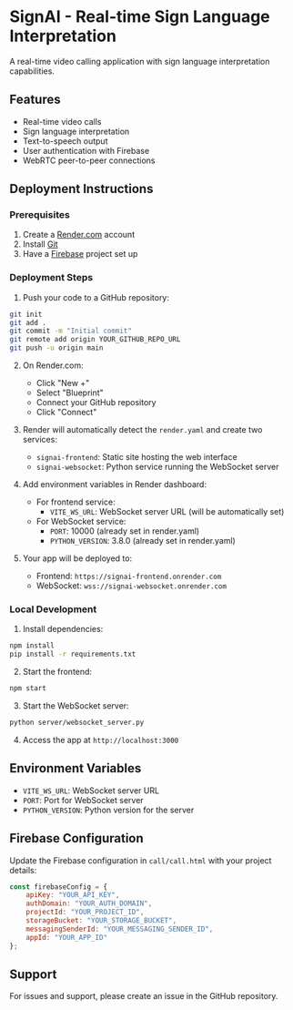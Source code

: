 # SignAI - Real-time Sign Language Interpretation

A real-time video calling application with sign language interpretation capabilities.

## Features

- Real-time video calls
- Sign language interpretation
- Text-to-speech output
- User authentication with Firebase
- WebRTC peer-to-peer connections

## Deployment Instructions

### Prerequisites

1. Create a [Render.com](https://render.com) account
2. Install [Git](https://git-scm.com/)
3. Have a [Firebase](https://firebase.google.com/) project set up

### Deployment Steps

1. Push your code to a GitHub repository:
```bash
git init
git add .
git commit -m "Initial commit"
git remote add origin YOUR_GITHUB_REPO_URL
git push -u origin main
```

2. On Render.com:
   - Click "New +"
   - Select "Blueprint"
   - Connect your GitHub repository
   - Click "Connect"

3. Render will automatically detect the `render.yaml` and create two services:
   - `signai-frontend`: Static site hosting the web interface
   - `signai-websocket`: Python service running the WebSocket server

4. Add environment variables in Render dashboard:
   - For frontend service:
     - `VITE_WS_URL`: WebSocket server URL (will be automatically set)
   - For WebSocket service:
     - `PORT`: 10000 (already set in render.yaml)
     - `PYTHON_VERSION`: 3.8.0 (already set in render.yaml)

5. Your app will be deployed to:
   - Frontend: `https://signai-frontend.onrender.com`
   - WebSocket: `wss://signai-websocket.onrender.com`

### Local Development

1. Install dependencies:
```bash
npm install
pip install -r requirements.txt
```

2. Start the frontend:
```bash
npm start
```

3. Start the WebSocket server:
```bash
python server/websocket_server.py
```

4. Access the app at `http://localhost:3000`

## Environment Variables

- `VITE_WS_URL`: WebSocket server URL
- `PORT`: Port for WebSocket server
- `PYTHON_VERSION`: Python version for the server

## Firebase Configuration

Update the Firebase configuration in `call/call.html` with your project details:

```javascript
const firebaseConfig = {
    apiKey: "YOUR_API_KEY",
    authDomain: "YOUR_AUTH_DOMAIN",
    projectId: "YOUR_PROJECT_ID",
    storageBucket: "YOUR_STORAGE_BUCKET",
    messagingSenderId: "YOUR_MESSAGING_SENDER_ID",
    appId: "YOUR_APP_ID"
};
```

## Support

For issues and support, please create an issue in the GitHub repository. 